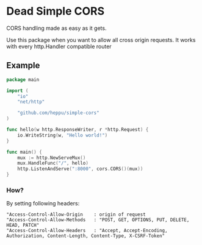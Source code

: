 # Dead Simple CORS
CORS handling made as easy as it gets.

Use this package when you want to allow all cross origin requests. It works with every http.Handler compatible router

## Example
```go
package main

import (
	"io"
	"net/http"

	"github.com/heppu/simple-cors"
)

func hello(w http.ResponseWriter, r *http.Request) {
	io.WriteString(w, "Hello world!")
}

func main() {
	mux := http.NewServeMux()
	mux.HandleFunc("/", hello)
	http.ListenAndServe(":8000", cors.CORS()(mux))
}
```

### How?
By setting following headers:
```
"Access-Control-Allow-Origin	: origin of request
"Access-Control-Allow-Methods	: "POST, GET, OPTIONS, PUT, DELETE, HEAD, PATCH"
"Access-Control-Allow-Headers	: "Accept, Accept-Encoding, Authorization, Content-Length, Content-Type, X-CSRF-Token"
```
